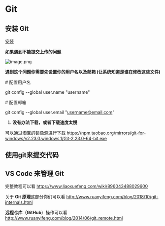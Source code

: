 # Git



## 安装 Git

[安装](https://www.liaoxuefeng.com/wiki/896043488029600/896067074338496)

**如果遇到不能提交上传的问题**

![image.png](https://cdn.nlark.com/yuque/0/2019/png/150228/1571537881559-82bad5bb-f1bd-4a24-941e-40e280495855.png)

**遇到这个问题你需要先设置你的用户名以及邮箱 (让系统知道是谁在修改这些文件)**

\# 配置用户名

git config --global user.name "username"

\# 配置邮箱

git config --global user.email "username@email.com"



1. **没有办法下载，或者下载速度太慢**

可以通过淘宝的镜像源进行下载 https://npm.taobao.org/mirrors/git-for-windows/v2.23.0.windows.1/Git-2.23.0-64-bit.exe



## 使用git来提交代码



## VS Code 来管理 Git



完整教程可以看 https://www.liaoxuefeng.com/wiki/896043488029600

关于 **Git 原理**这部分你们可以看 http://www.ruanyifeng.com/blog/2018/10/git-internals.html 

**远程仓库（GitHub**）操作可以看 http://www.ruanyifeng.com/blog/2014/06/git_remote.html